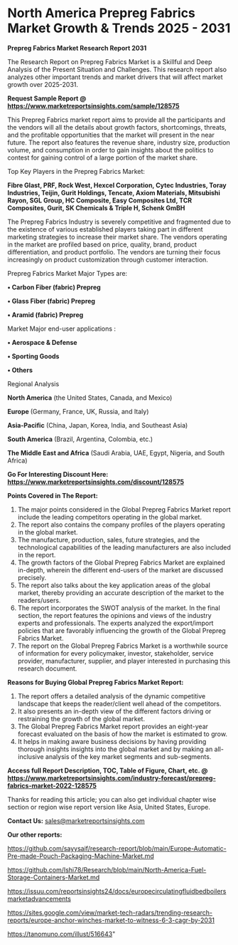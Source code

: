 # North America Prepreg Fabrics Market Growth & Trends 2025 - 2031

<strong>Prepreg Fabrics Market Research Report 2031</strong>

The Research Report on Prepreg Fabrics Market is a Skillful and Deep Analysis of the Present Situation and Challenges. This research report also analyzes other important trends and market drivers that will affect market growth over 2025-2031.

<strong>Request Sample Report @ <a href=https://www.marketreportsinsights.com/sample/128575>https://www.marketreportsinsights.com/sample/128575</a></strong>

This Prepreg Fabrics market report aims to provide all the participants and the vendors will all the details about growth factors, shortcomings, threats, and the profitable opportunities that the market will present in the near future. The report also features the revenue share, industry size, production volume, and consumption in order to gain insights about the politics to contest for gaining control of a large portion of the market share.

Top Key Players in the Prepreg Fabrics Market:

<strong>Fibre Glast, PRF, Rock West, Hexcel Corporation, Cytec Industries, Toray Industries, Teijin, Gurit Holdings, Tencate, Axiom Materials, Mitsubishi Rayon, SGL Group, HC Composite, Easy Composites Ltd, TCR Composites, Gurit, SK Chemicals & Triple H, Schenk GmBH</strong>

The Prepreg Fabrics Industry is severely competitive and fragmented due to the existence of various established players taking part in different marketing strategies to increase their market share. The vendors operating in the market are profiled based on price, quality, brand, product differentiation, and product portfolio. The vendors are turning their focus increasingly on product customization through customer interaction.

Prepreg Fabrics Market Major Types are:

<strong>• Carbon Fiber (fabric) Prepreg

• Glass Fiber (fabric) Prepreg

• Aramid (fabric) Prepreg</strong>

Market Major end-user applications :

<strong>• Aerospace & Defense

• Sporting Goods

• Others</strong>

Regional Analysis

</u><strong><b>North America</b></strong> (the United States, Canada, and Mexico)

<strong><b>Europe </b></strong>(Germany, France, UK, Russia, and Italy)

<strong><b>Asia-Pacific</b></strong> (China, Japan, Korea, India, and Southeast Asia)

<strong><b>South America</b></strong> (Brazil, Argentina, Colombia, etc.)

<strong><b>The Middle East and Africa</b></strong> (Saudi Arabia, UAE, Egypt, Nigeria, and South Africa)

<strong>Go For Interesting Discount Here: <a href=https://www.marketreportsinsights.com/discount/128575>https://www.marketreportsinsights.com/discount/128575</a></strong>

<strong>Points Covered in The Report:</strong>
<ol>
  <li>The major points considered in the Global Prepreg Fabrics Market report include the leading competitors operating in the global market.</li>
  <li>The report also contains the company profiles of the players operating in the global market.</li>
  <li>The manufacture, production, sales, future strategies, and the technological capabilities of the leading manufacturers are also included in the report.</li>
  <li>The growth factors of the Global Prepreg Fabrics Market are explained in-depth, wherein the different end-users of the market are discussed precisely.</li>
  <li>The report also talks about the key application areas of the global market, thereby providing an accurate description of the market to the readers/users.</li>
  <li>The report incorporates the SWOT analysis of the market. In the final section, the report features the opinions and views of the industry experts and professionals. The experts analyzed the export/import policies that are favorably influencing the growth of the Global Prepreg Fabrics Market.</li>
  <li>The report on the Global Prepreg Fabrics Market is a worthwhile source of information for every policymaker, investor, stakeholder, service provider, manufacturer, supplier, and player interested in purchasing this research document.</li>
</ol>
<strong>Reasons for Buying Global Prepreg Fabrics Market Report:</strong>

<ol>
  <li>The report offers a detailed analysis of the dynamic competitive landscape that keeps the reader/client well ahead of the competitors.</li>
  <li>It also presents an in-depth view of the different factors driving or restraining the growth of the global market.</li>
  <li>The Global Prepreg Fabrics Market report provides an eight-year forecast evaluated on the basis of how the market is estimated to grow.</li>
  <li>It helps in making aware business decisions by having providing thorough insights insights into the global market and by making an all-inclusive analysis of the key market segments and sub-segments.</li>
</ol>
<strong>Access full Report Description, TOC, Table of Figure, Chart, etc. @ <a href=https://www.marketreportsinsights.com/industry-forecast/prepreg-fabrics-market-2022-128575>https://www.marketreportsinsights.com/industry-forecast/prepreg-fabrics-market-2022-128575</a></strong>


Thanks for reading this article; you can also get individual chapter wise section or region wise report version like Asia, United States, Europe.

<strong>Contact Us:</strong>
sales@marketreportsinsights.com

<strong>Our other reports:</strong>

<a href=https://github.com/sayysaif/research-report/blob/main/Europe-Automatic-Pre-made-Pouch-Packaging-Machine-Market.md>https://github.com/sayysaif/research-report/blob/main/Europe-Automatic-Pre-made-Pouch-Packaging-Machine-Market.md</a>

<a href=https://github.com/Ishi78/Research/blob/main/North-America-Fuel-Storage-Containers-Market.md>https://github.com/Ishi78/Research/blob/main/North-America-Fuel-Storage-Containers-Market.md</a>

<a href=https://issuu.com/reportsinsights24/docs/europecirculatingfluidbedboilersmarketadvancements>https://issuu.com/reportsinsights24/docs/europecirculatingfluidbedboilersmarketadvancements</a>

<a href=https://sites.google.com/view/market-tech-radars/trending-research-reports/europe-anchor-winches-market-to-witness-6-3-cagr-by-2031>https://sites.google.com/view/market-tech-radars/trending-research-reports/europe-anchor-winches-market-to-witness-6-3-cagr-by-2031</a>

<a href=https://tanomuno.com/illust/516643>https://tanomuno.com/illust/516643</a>"
